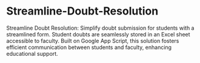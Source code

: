 # Streamline-Doubt-Resolution
Streamline Doubt Resolution: Simplify doubt submission for students with a streamlined form. Student doubts are seamlessly stored in an Excel sheet accessible to faculty. Built on Google App Script, this solution fosters efficient communication between students and faculty, enhancing educational support.
